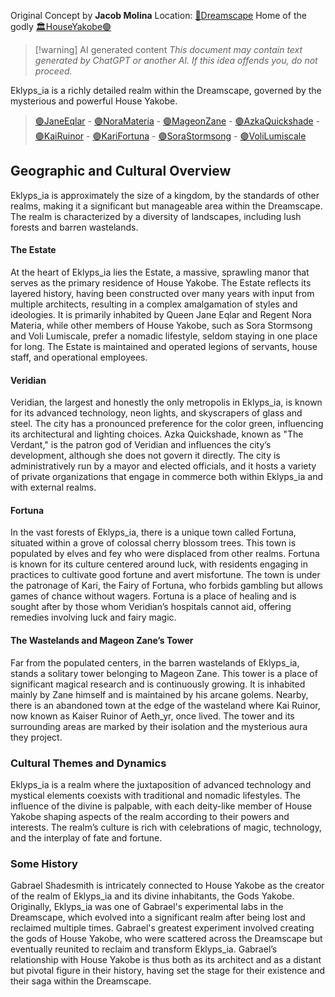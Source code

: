 Original Concept by **Jacob Molina**
Location: [🌌Dreamscape](🌌Dreamscape.md)
Home of the godly [🏛HouseYakobe🟣](🏛HouseYakobe🟣.md)

> [!warning] AI generated content
> *This document may contain text generated by ChatGPT or another AI. If this idea offends you, do not proceed.*

Eklyps_ia is a richly detailed realm within the Dreamscape, governed by the mysterious and powerful House Yakobe.

> [🟣JaneEqlar](🟣JaneEqlar.md) - [🟣NoraMateria](🟣NoraMateria.md) - [🟣MageonZane](🟣MageonZane.md) - [🟣AzkaQuickshade](🟣AzkaQuickshade.md) - [🟣KaiRuinor](🟣KaiRuinor.md) - [🟣KariFortuna](🟣KariFortuna.md) - [🟣SoraStormsong](🟣SoraStormsong.md) - [🟣VoliLumiscale](🟣VoliLumiscale.md)

## Geographic and Cultural Overview

Eklyps_ia is approximately the size of a kingdom, by the standards of other realms, making it a significant but manageable area within the Dreamscape. The realm is characterized by a diversity of landscapes, including lush forests and barren wastelands.

#### The Estate

At the heart of Eklyps_ia lies the Estate, a massive, sprawling manor that serves as the primary residence of House Yakobe. The Estate reflects its layered history, having been constructed over many years with input from multiple architects, resulting in a complex amalgamation of styles and ideologies. It is primarily inhabited by Queen Jane Eqlar and Regent Nora Materia, while other members of House Yakobe, such as Sora Stormsong and Voli Lumiscale, prefer a nomadic lifestyle, seldom staying in one place for long. The Estate is maintained and operated legions of servants, house staff, and operational employees.

#### Veridian

Veridian, the largest and honestly the only metropolis in Eklyps_ia, is known for its advanced technology, neon lights, and skyscrapers of glass and steel. The city has a pronounced preference for the color green, influencing its architectural and lighting choices. Azka Quickshade, known as "The Verdant," is the patron god of Veridian and influences the city’s development, although she does not govern it directly. The city is administratively run by a mayor and elected officials, and it hosts a variety of private organizations that engage in commerce both within Eklyps_ia and with external realms.

#### Fortuna

In the vast forests of Eklyps_ia, there is a unique town called Fortuna, situated within a grove of colossal cherry blossom trees. This town is populated by elves and fey who were displaced from other realms. Fortuna is known for its culture centered around luck, with residents engaging in practices to cultivate good fortune and avert misfortune. The town is under the patronage of Kari, the Fairy of Fortuna, who forbids gambling but allows games of chance without wagers. Fortuna is a place of healing and is sought after by those whom Veridian’s hospitals cannot aid, offering remedies involving luck and fairy magic.

#### The Wastelands and Mageon Zane’s Tower

Far from the populated centers, in the barren wastelands of Eklyps_ia, stands a solitary tower belonging to Mageon Zane. This tower is a place of significant magical research and is continuously growing. It is inhabited mainly by Zane himself and is maintained by his arcane golems. Nearby, there is an abandoned town at the edge of the wasteland where Kai Ruinor, now known as Kaiser Ruinor of Aeth_yr, once lived. The tower and its surrounding areas are marked by their isolation and the mysterious aura they project.

### Cultural Themes and Dynamics

Eklyps_ia is a realm where the juxtaposition of advanced technology and mystical elements coexists with traditional and nomadic lifestyles. The influence of the divine is palpable, with each deity-like member of House Yakobe shaping aspects of the realm according to their powers and interests. The realm’s culture is rich with celebrations of magic, technology, and the interplay of fate and fortune.

### Some History

Gabrael Shadesmith is intricately connected to House Yakobe as the creator of the realm of Eklyps_ia and its divine inhabitants, the Gods Yakobe. Originally, Eklyps_ia was one of Gabrael's experimental labs in the Dreamscape, which evolved into a significant realm after being lost and reclaimed multiple times. Gabrael's greatest experiment involved creating the gods of House Yakobe, who were scattered across the Dreamscape but eventually reunited to reclaim and transform Eklyps_ia. Gabrael’s relationship with House Yakobe is thus both as its architect and as a distant but pivotal figure in their history, having set the stage for their existence and their saga within the Dreamscape.